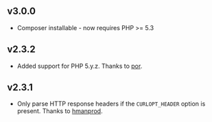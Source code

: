 ## v3.0.0

* Composer installable - now requires PHP >= 5.3

## v2.3.2

* Added support for PHP 5.y.z. Thanks to [por](//github.com/por).

## v2.3.1

* Only parse HTTP response headers if the `CURLOPT_HEADER` option is present. Thanks to [hmanprod](//github.com/hmanprod).
